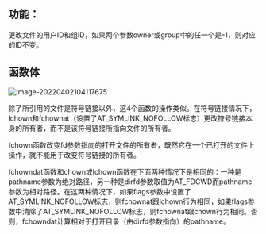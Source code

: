 ## 功能：

​	更改文件的用户ID和组ID，如果两个参数owner或group中的任一个是-1，则对应的ID不变。



## 函数体

![image-20220402104117675](../image/image-20220402104117675.png)



除了所引用的文件是符号链接以外，这4个函数的操作类似。在符号链接情况下，lchown和fchownat（设置了AT_SYMLINK_NOFOLLOW标志）更改符号链接本身的所有者，而不是该符号链接所指向文件的所有者。

fchown函数改变fd参数指向的打开文件的所有者，既然它在一个已打开的文件上操作，就不能用于改变符号链接的所有者。

fchowndat函数和chown或lchown函数在下面两种情况下是相同的：一种是pathname参数为绝对路径，另一种是dirfd参数取值为AT_FDCWD而pathname参数为相对路径。在这两种情况下，如果flags参数中设置了AT_SYMLINK_NOFOLLOW标志，则fchownat跟lchown行为相同，如果flags参数中清除了AT_SYMLINK_NOFOLLOW标志，则fchownat跟chown行为相同。否则，fchowndat计算相对于打开目录（由dirfd参数指向）的pathname。
